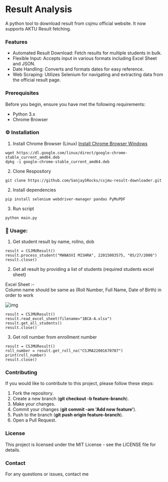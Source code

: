 # Result Analysis
A python tool to download result from csjmu official website. It now supports AKTU Result fetching.

### Features
* Automated Result Download: Fetch results for multiple students in bulk.
* Flexible Input: Accepts input in various formats including Excel Sheet and JSON.
* Date Handling: Converts and formats dates for easy reference.
* Web Scraping: Utilizes Selenium for navigating and extracting data from the official result page.

### Prerequisites
Before you begin, ensure you have met the following requirements:

* Python 3.x
* Chrome Browser


### ⚙ Installation

1. Install Chrome Browser (Linux)
   [Install Chrome Browser Windows](https://www.google.com/intl/en/chrome/?standalone=1)
```
wget https://dl.google.com/linux/direct/google-chrome-stable_current_amd64.deb
dpkg -i google-chrome-stable_current_amd64.deb
```

2. Clone Respository
```
git clone https://github.com/SanjaySRocks/csjmu-result-downloader.git
```

2. Install dependencies
```
pip install selenium webdriver-manager pandas PyMuPDF
```

3. Run script
```
python main.py
```

### 🤖 Usage:

1. Get student result by name, rollno, dob

```
result = CSJMUResult()
result.process_student("MANASVI MISHRA", 22015003575, "05/27/2006")
result.close()
```

2. Get all result by providing a list of students (required students excel sheet)

Excel Sheet :- <br>
Column name should be same as (Roll Number, Full Name, Date of Birth) in order to work

![img](https://i.imgur.com/EAOitxX.png)

```
result = CSJMUResult()
result.read_excel_sheet(filename="1BCA-A.xlsx")
result.get_all_students()
result.close()
```

3. Get roll number from enrollment number

```
result = CSJMUResult()
roll_number = result.get_roll_no("CSJMA22001670707")
print(roll_number)
result.close()
```


### Contributing
If you would like to contribute to this project, please follow these steps:

1. Fork the repository.
2. Create a new branch (**git checkout -b feature-branch**).
3. Make your changes.
4. Commit your changes (**git commit -am 'Add new feature'**).
5. Push to the branch (**git push origin feature-branch**).
6. Open a Pull Request.

### License
This project is licensed under the MIT License - see the LICENSE file for details.

### Contact
For any questions or issues, contact me


